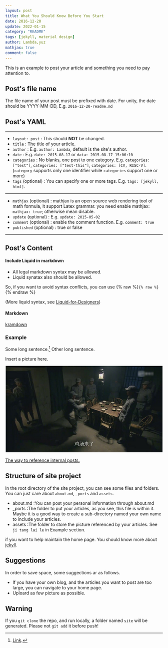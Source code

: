 ```yaml
---
layout: post
title: What You Should Know Before You Start
date: 2016-12-20
update: 2022-01-15
category: "README"
tags: [jekyll, material design]
author: Lambda,yuz
mathjax: true
comment: false
---
```


This is an example to post your article and something you need to pay attention to.


## Post's file name

The file name of your post must be prefixed with date. For unity, the date should be YYYY-MM-DD, E.g. `2016-12-20-readme.md`


## Post's YAML 

---

- `layout: post`
    : This should **NOT** be changed.
- `title`
    : The title of your article.
- `author`
    : E.g. `author: Lambda`, default is the site's author.
- `date`
    : E.g. `date: 2015-08-17` or `data: 2015-08-17 15:06:10`
- `categories`
    : No blanks, one post to one category. E.g. `categories: ["test"]`, `categories: ["test-this"]`, `categories: [CV, RISC-V]`.(`category` supports only one identifier while `categories` support one or more)
- `tags` (optional)
    : You can specify one or more tags. E.g. `tags: [jekyll, html]`.

---

- `mathjax` (optional)
    : mathjax is an open source web rendering tool of math formula, it support Latex grammar. you need enable mathjax: `mathjax: true`; otherwise mean disable.
- `update` (optional)
    : E.g. `update: 2015-05-02`
- `comment` (optional)
    : enable the comment function. E.g. `comment: true`
- `published` (optional)
    : true or false

---


## Post's Content

#### Include Liquid in markdown

- All legal markdown syntax may be allowed. 
- Liquid synatax also should be allowed.


So, if you want to avoid syntax conflicts, you can use {% raw %}`{% raw %}`{% endraw %}

(More liquid syntax, see [Liquid-for-Designers](https://github.com/Shopify/liquid/wiki/Liquid-for-Designers))

#### Markdown

[kramdown](https://kramdown.gettalong.org/)


### Example

Some long sentence.[^footnote] Other long sentence.

Insert a picture here.

![鸡汤来咯](/assets/example/jitanglailuo.png)

[The way to reference internal posts.](https://jekyllrb.com/docs/liquid/tags/#linking-to-posts)

[^footnote]: [Link](https://google.com).



## Structure of site project

In the root directory of the site project, you can see some files and folders. You can just care about `about.md`, `_ports` and `assets`.

- about.md
    :You can post your personal information through about.md
- \_ports
    :The folder to put your articles, as you see, this file is within it. Maybe it is a good way to create a sub-directory named your own name to include your articles.
- assets
    :The folder to store the picture referenced by your articles. See `ji tang lai le` in Example section.
    
if you want to help maintain the home page. You should know more about [jekyll](https://aiot-doge.github.io/posts/blog/jekyll/welcome-to-jekyll.html).


## Suggestions

In order to save space, some suggections ar as follows.  
- If you have your own blog, and the articles you want to post are too large, you can navigate to your home page.
- Uploard as few picture as possible.

## Warning
If you `git clone` the repo, and run locally, a folder named `site` will be generated. Please not `git add` it before push!  
